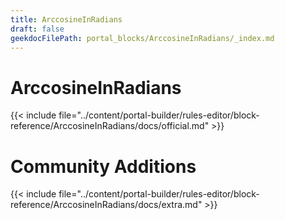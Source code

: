 ```yaml
---
title: ArccosineInRadians
draft: false
geekdocFilePath: portal_blocks/ArccosineInRadians/_index.md
---
```

# ArccosineInRadians
{{< include file="../content/portal-builder/rules-editor/block-reference/ArccosineInRadians/docs/official.md" >}}

# Community Additions

{{< include file="../content/portal-builder/rules-editor/block-reference/ArccosineInRadians/docs/extra.md" >}}